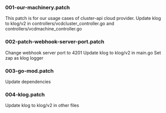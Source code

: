 ### 001-our-machinery.patch
This patch is for our usage cases of cluster-api cloud provider.
Update klog to klog/v2 in controllers/vcdcluster_controller.go and controllers/vcdmachine_controller.go

### 002-patch-webhook-server-port.patch
Change webhook server port to 4201
Update klog to klog/v2 in main.go
Set zap as klog logger

### 003-go-mod.patch

Update dependencies

### 004-klog.patch

Update klog to klog/v2 in other files
